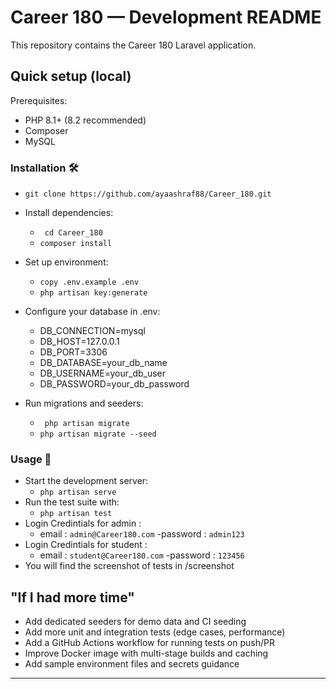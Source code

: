 # Career 180 — Development README

This repository contains the Career 180 Laravel application.

## Quick setup (local)

Prerequisites:
- PHP 8.1+ (8.2 recommended)
- Composer
- MySQL 

### Installation 🛠️
* ``` git clone https://github.com/ayaashraf88/Career_180.git ```
* Install dependencies:
    - ``` cd Career_180```
    -  ``` composer install  ```
* Set up environment:
    
    - ``` copy .env.example .env ```
    - ``` php artisan key:generate ```
* Configure your database in .env:
    - DB_CONNECTION=mysql
    - DB_HOST=127.0.0.1
    - DB_PORT=3306
    - DB_DATABASE=your_db_name
    - DB_USERNAME=your_db_user
    - DB_PASSWORD=your_db_password
* Run migrations and seeders:
    - ``` php artisan migrate```
    - ``` php artisan migrate --seed ```
### Usage 🚀
* Start the development server:
    - ``` php artisan serve ```
* Run the test suite with:
     - ``` php artisan test ```
* Login Credintials for admin :
     - email : ```admin@Career180.com```
     -password : ```admin123```
* Login Credintials for student :
     - email : ```student@Career180.com```
     -password : ```123456```
* You will find the screenshot of tests in /screenshot 
## "If I had more time"

- Add dedicated seeders for demo data and CI seeding
- Add more unit and integration tests (edge cases, performance)
- Add a GitHub Actions workflow for running tests on push/PR
- Improve Docker image with multi-stage builds and caching
- Add sample environment files and secrets guidance

---

